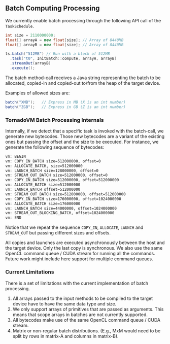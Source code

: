 ## Batch Computing Processing


We currently enable batch processing through the following API call of the `TaskSchedule`.

```java
int size = 2110000000;
float[] arrayA = new float[size]; // Array of 8440MB
float[] arrayB = new float[size]; // Array of 8440MB

ts.batch("512MB") // Run with a block of 512MB
  .task("t0", InitBatch::compute, arrayA, arrayB)
  .streamOut(arrayB)
  .execute();
```

The batch method-call receives a Java string representing the batch to be allocated, copied-in and copied-out to/from the heap of the target device.

Examples of allowed sizes are:



```java
batch("XMB");   // Express in MB (X is an int number)
batch("ZGB");   // Express in GB (Z is an int number)
```

### TornadoVM Batch Processing Internals

Internally, if we detect that a specific task is invoked with the batch-call, we generate new bytecodes. Those new bytecodes are a variant of the existing ones but passing the offset and the size to be executed. For instance, we generate the following sequence of bytecodes:


```bash
vm: BEGIN
vm: COPY_IN_BATCH size=512000000, offset=0
vm: ALLOCATE_BATCH, size=512000000
vm: LAUNCH_BATCH size=128000000, offset=0
vm: STREAM_OUT_BATCH size=512000000, offset=0
vm: COPY_IN_BATCH size=512000000, offset=512000000
vm: ALLOCATE_BATCH size=512000000
vm: LAUNCH_BATCH offset=512000000
vm: STREAM_OUT_BATCH size=512000000, offset=512000000
vm: COPY_IN_BATCH size=176000000, offset=1024000000
vm: ALLOCATE_BATCH size=176000000
vm: LAUNCH_BATCH size=44000000, offset=1024000000
vm: STREAM_OUT_BLOCKING_BATCH, offset=1024000000
vm: END
```

Notice that we repeat the sequence `COPY_IN`, `ALLOCATE`, `LAUNCH` and `STREAM_OUT` but passing different sizes and offsets.

All copies and launches are executed asynchronously between the host and the target device. Only the last copy is synchronous. We also use the same OpenCL command queue / CUDA stream for running all the commands. Future work might include here support for multiple command queues.

### Current Limitations

There is a set of limitations with the current implementation of batch processing.

1. All arrays passed to the input methods to be compiled to the target device have to have the same data type and size.
1. We only support arrays of primitives that are passed as arguments. This means that scope arrays in batches are not currently supported.
1. All bytecodes make use of the same OpenCL command queue / CUDA stream.
1. Matrix or non-regular batch distributions. (E.g., MxM would need to be split by rows in matrix-A and columns in matrix-B).
